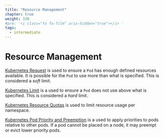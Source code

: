 ```yaml
---
title: "Resource Management"
chapter: true
weight: 330
#pre: '<i class="fa fa-film" aria-hidden="true"></i> '
tags:
  - intermediate
---
```


# Resource Management

[Kubernetes Request](https://kubernetes.io/docs/concepts/configuration/manage-resources-containers/#requests-and-limits) is used to ensure a `Pod` has enough defined resources available. It is possible for the `Pod` to use more than what is specified. This is considered a *soft* limit. 

[Kubernetes Limit](https://kubernetes.io/docs/concepts/configuration/manage-resources-containers/#requests-and-limits)  is a used to ensure a `Pod`  does not use above what is specified. This is considered a *hard* limit. 

[Kubernetes Resource Quotas](https://kubernetes.io/docs/concepts/policy/resource-quotas/) is used to limit resource usage per namespace. 

[Kubernetes Pod Priority and Preemption](https://kubernetes.io/docs/concepts/configuration/pod-priority-preemption/) is a used to apply priorities to pods relative to other pods. If a pod cannot be placed on a node, it may preempt or evict lower priority pods. 


